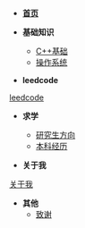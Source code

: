 - [**首页**](README.md)

- **基础知识**
    - [C++基础](doc/基础知识/C++基础/README.md)
    - [操作系统](doc/基础知识/操作系统/README.md)


- **leedcode**

[leedcode](Doc/Prepare/README.md#校招准备)


- **求学**  
    - [研究生方向](doc/文档/致谢.md)
    - [本科经历](doc/文档/致谢.md)


- **关于我**

[关于我](Doc/Other/ContactMe/ContactMe.md)


- **其他**
    - [致谢](doc/文档/致谢.md)

